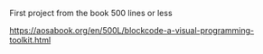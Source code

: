 First project from the book 500 lines or less

https://aosabook.org/en/500L/blockcode-a-visual-programming-toolkit.html